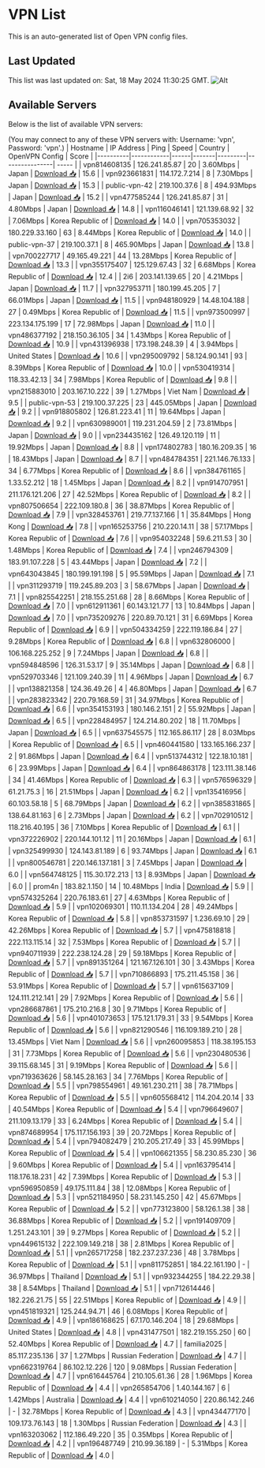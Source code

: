 # VPN List

This is an auto-generated list of Open VPN config files.

## Last Updated

This list was last updated on: Sat, 18 May 2024 11:30:25 GMT.
![Alt](https://repobeats.axiom.co/api/embed/186b98318ef1479477931607c1ad7d823f12451f.svg "Repobeats analytics image")

## Available Servers

Below is the list of available VPN servers:

(You may connect to any of these VPN servers with: Username: 'vpn', Password: 'vpn'.)
| Hostname | IP Address | Ping | Speed | Country | OpenVPN Config | Score |
|----------|------------|------|-------|---------|----------------| ----- |
| vpn814608135 | 126.241.85.87 | 20 | 3.60Mbps | Japan | [Download 📥](./configs/server_0_JP.ovpn) | 15.6 |
| vpn923661831 | 114.172.7.214 | 8 | 7.30Mbps | Japan | [Download 📥](./configs/server_1_JP.ovpn) | 15.3 |
| public-vpn-42 | 219.100.37.6 | 8 | 494.93Mbps | Japan | [Download 📥](./configs/server_2_JP.ovpn) | 15.2 |
| vpn477585244 | 126.241.85.87 | 31 | 4.80Mbps | Japan | [Download 📥](./configs/server_3_JP.ovpn) | 14.8 |
| vpn116046141 | 121.139.68.92 | 32 | 7.06Mbps | Korea Republic of | [Download 📥](./configs/server_4_KR.ovpn) | 14.0 |
| vpn705353032 | 180.229.33.160 | 63 | 8.44Mbps | Korea Republic of | [Download 📥](./configs/server_5_KR.ovpn) | 14.0 |
| public-vpn-37 | 219.100.37.1 | 8 | 465.90Mbps | Japan | [Download 📥](./configs/server_6_JP.ovpn) | 13.8 |
| vpn700227717 | 49.165.49.221 | 44 | 13.28Mbps | Korea Republic of | [Download 📥](./configs/server_7_KR.ovpn) | 13.3 |
| vpn355175407 | 125.129.67.43 | 32 | 6.68Mbps | Korea Republic of | [Download 📥](./configs/server_8_KR.ovpn) | 12.4 |
| 2i6 | 203.141.139.65 | 20 | 4.21Mbps | Japan | [Download 📥](./configs/server_9_JP.ovpn) | 11.7 |
| vpn327953711 | 180.199.45.205 | 7 | 66.01Mbps | Japan | [Download 📥](./configs/server_10_JP.ovpn) | 11.5 |
| vpn948180929 | 14.48.104.188 | 27 | 0.49Mbps | Korea Republic of | [Download 📥](./configs/server_11_KR.ovpn) | 11.5 |
| vpn973500997 | 223.134.175.199 | 17 | 72.98Mbps | Japan | [Download 📥](./configs/server_12_JP.ovpn) | 11.0 |
| vpn486377192 | 218.150.36.105 | 34 | 1.43Mbps | Korea Republic of | [Download 📥](./configs/server_13_KR.ovpn) | 10.9 |
| vpn431396938 | 173.198.248.39 | 4 | 3.94Mbps | United States | [Download 📥](./configs/server_14_US.ovpn) | 10.6 |
| vpn295009792 | 58.124.90.141 | 93 | 8.39Mbps | Korea Republic of | [Download 📥](./configs/server_15_KR.ovpn) | 10.0 |
| vpn530419314 | 118.33.42.13 | 34 | 7.98Mbps | Korea Republic of | [Download 📥](./configs/server_16_KR.ovpn) | 9.8 |
| vpn215883010 | 203.167.10.222 | 39 | 1.27Mbps | Viet Nam | [Download 📥](./configs/server_17_VN.ovpn) | 9.5 |
| public-vpn-53 | 219.100.37.225 | 23 | 445.05Mbps | Japan | [Download 📥](./configs/server_18_JP.ovpn) | 9.2 |
| vpn918805802 | 126.81.223.41 | 11 | 19.64Mbps | Japan | [Download 📥](./configs/server_19_JP.ovpn) | 9.2 |
| vpn630989001 | 119.231.204.59 | 2 | 73.81Mbps | Japan | [Download 📥](./configs/server_20_JP.ovpn) | 9.0 |
| vpn234435162 | 126.49.120.119 | 11 | 19.92Mbps | Japan | [Download 📥](./configs/server_21_JP.ovpn) | 8.8 |
| vpn174802783 | 180.16.209.35 | 16 | 18.43Mbps | Japan | [Download 📥](./configs/server_22_JP.ovpn) | 8.7 |
| vpn484784351 | 221.146.76.133 | 34 | 6.77Mbps | Korea Republic of | [Download 📥](./configs/server_23_KR.ovpn) | 8.6 |
| vpn384761165 | 1.33.52.212 | 18 | 1.45Mbps | Japan | [Download 📥](./configs/server_24_JP.ovpn) | 8.2 |
| vpn914707951 | 211.176.121.206 | 27 | 42.52Mbps | Korea Republic of | [Download 📥](./configs/server_25_KR.ovpn) | 8.2 |
| vpn807506654 | 222.109.180.8 | 36 | 38.87Mbps | Korea Republic of | [Download 📥](./configs/server_26_KR.ovpn) | 7.9 |
| vpn328453761 | 219.77.137.166 | 1 | 35.84Mbps | Hong Kong | [Download 📥](./configs/server_27_HK.ovpn) | 7.8 |
| vpn165253756 | 210.220.14.11 | 38 | 57.17Mbps | Korea Republic of | [Download 📥](./configs/server_28_KR.ovpn) | 7.6 |
| vpn954032248 | 59.6.211.53 | 30 | 1.48Mbps | Korea Republic of | [Download 📥](./configs/server_29_KR.ovpn) | 7.4 |
| vpn246794309 | 183.91.107.228 | 5 | 43.44Mbps | Japan | [Download 📥](./configs/server_30_JP.ovpn) | 7.2 |
| vpn643043845 | 180.199.191.198 | 5 | 95.59Mbps | Japan | [Download 📥](./configs/server_31_JP.ovpn) | 7.1 |
| vpn311293719 | 119.245.89.203 | 3 | 58.67Mbps | Japan | [Download 📥](./configs/server_32_JP.ovpn) | 7.1 |
| vpn825542251 | 218.155.251.68 | 28 | 8.66Mbps | Korea Republic of | [Download 📥](./configs/server_33_KR.ovpn) | 7.0 |
| vpn612911361 | 60.143.121.77 | 13 | 10.84Mbps | Japan | [Download 📥](./configs/server_34_JP.ovpn) | 7.0 |
| vpn735209276 | 220.89.70.121 | 31 | 6.69Mbps | Korea Republic of | [Download 📥](./configs/server_35_KR.ovpn) | 6.9 |
| vpn504334259 | 222.119.186.84 | 27 | 9.28Mbps | Korea Republic of | [Download 📥](./configs/server_36_KR.ovpn) | 6.8 |
| vpn632806000 | 106.168.225.252 | 9 | 7.24Mbps | Japan | [Download 📥](./configs/server_37_JP.ovpn) | 6.8 |
| vpn594848596 | 126.31.53.17 | 9 | 35.14Mbps | Japan | [Download 📥](./configs/server_38_JP.ovpn) | 6.8 |
| vpn529703346 | 121.109.240.39 | 11 | 4.96Mbps | Japan | [Download 📥](./configs/server_39_JP.ovpn) | 6.7 |
| vpn138821358 | 124.36.49.26 | 4 | 46.80Mbps | Japan | [Download 📥](./configs/server_40_JP.ovpn) | 6.7 |
| vpn283823342 | 220.79.168.59 | 31 | 34.97Mbps | Korea Republic of | [Download 📥](./configs/server_41_KR.ovpn) | 6.6 |
| vpn354153193 | 180.146.2.151 | 2 | 55.92Mbps | Japan | [Download 📥](./configs/server_42_JP.ovpn) | 6.5 |
| vpn228484957 | 124.214.80.202 | 18 | 11.70Mbps | Japan | [Download 📥](./configs/server_43_JP.ovpn) | 6.5 |
| vpn637545575 | 112.165.86.117 | 28 | 8.03Mbps | Korea Republic of | [Download 📥](./configs/server_44_KR.ovpn) | 6.5 |
| vpn460441580 | 133.165.166.237 | 2 | 91.86Mbps | Japan | [Download 📥](./configs/server_45_JP.ovpn) | 6.4 |
| vpn513744312 | 122.18.10.181 | 6 | 23.99Mbps | Japan | [Download 📥](./configs/server_46_JP.ovpn) | 6.4 |
| vpn864863178 | 123.111.38.146 | 34 | 41.46Mbps | Korea Republic of | [Download 📥](./configs/server_47_KR.ovpn) | 6.3 |
| vpn576596329 | 61.21.75.3 | 16 | 21.51Mbps | Japan | [Download 📥](./configs/server_48_JP.ovpn) | 6.2 |
| vpn135416956 | 60.103.58.18 | 5 | 68.79Mbps | Japan | [Download 📥](./configs/server_49_JP.ovpn) | 6.2 |
| vpn385831865 | 138.64.81.163 | 6 | 2.73Mbps | Japan | [Download 📥](./configs/server_50_JP.ovpn) | 6.2 |
| vpn702910512 | 118.216.40.195 | 36 | 7.10Mbps | Korea Republic of | [Download 📥](./configs/server_51_KR.ovpn) | 6.1 |
| vpn372226902 | 220.144.101.12 | 11 | 20.16Mbps | Japan | [Download 📥](./configs/server_52_JP.ovpn) | 6.1 |
| vpn325499930 | 124.143.81.189 | 6 | 93.74Mbps | Japan | [Download 📥](./configs/server_53_JP.ovpn) | 6.1 |
| vpn800546781 | 220.146.137.181 | 3 | 7.45Mbps | Japan | [Download 📥](./configs/server_54_JP.ovpn) | 6.0 |
| vpn564748125 | 115.30.172.213 | 13 | 8.93Mbps | Japan | [Download 📥](./configs/server_55_JP.ovpn) | 6.0 |
| prom4n | 183.82.1.150 | 14 | 10.48Mbps | India | [Download 📥](./configs/server_56_IN.ovpn) | 5.9 |
| vpn574325264 | 220.76.183.61 | 27 | 4.63Mbps | Korea Republic of | [Download 📥](./configs/server_57_KR.ovpn) | 5.9 |
| vpn102069301 | 110.11.134.204 | 28 | 49.24Mbps | Korea Republic of | [Download 📥](./configs/server_58_KR.ovpn) | 5.8 |
| vpn853731597 | 1.236.69.10 | 29 | 42.26Mbps | Korea Republic of | [Download 📥](./configs/server_59_KR.ovpn) | 5.7 |
| vpn475818818 | 222.113.115.14 | 32 | 7.53Mbps | Korea Republic of | [Download 📥](./configs/server_60_KR.ovpn) | 5.7 |
| vpn940711939 | 222.238.124.28 | 29 | 59.18Mbps | Korea Republic of | [Download 📥](./configs/server_61_KR.ovpn) | 5.7 |
| vpn891351264 | 121.167.126.101 | 30 | 3.43Mbps | Korea Republic of | [Download 📥](./configs/server_62_KR.ovpn) | 5.7 |
| vpn710866893 | 175.211.45.158 | 36 | 53.91Mbps | Korea Republic of | [Download 📥](./configs/server_63_KR.ovpn) | 5.7 |
| vpn615637109 | 124.111.212.141 | 29 | 7.92Mbps | Korea Republic of | [Download 📥](./configs/server_64_KR.ovpn) | 5.6 |
| vpn286687861 | 175.210.216.8 | 30 | 9.71Mbps | Korea Republic of | [Download 📥](./configs/server_65_KR.ovpn) | 5.6 |
| vpn401073653 | 175.121.179.31 | 33 | 9.54Mbps | Korea Republic of | [Download 📥](./configs/server_66_KR.ovpn) | 5.6 |
| vpn821290546 | 116.109.189.210 | 28 | 13.45Mbps | Viet Nam | [Download 📥](./configs/server_67_VN.ovpn) | 5.6 |
| vpn260095853 | 118.38.195.153 | 31 | 7.73Mbps | Korea Republic of | [Download 📥](./configs/server_68_KR.ovpn) | 5.6 |
| vpn230480536 | 39.115.68.145 | 31 | 9.19Mbps | Korea Republic of | [Download 📥](./configs/server_69_KR.ovpn) | 5.6 |
| vpn719363626 | 58.145.28.163 | 34 | 7.76Mbps | Korea Republic of | [Download 📥](./configs/server_70_KR.ovpn) | 5.5 |
| vpn798554961 | 49.161.230.211 | 38 | 78.71Mbps | Korea Republic of | [Download 📥](./configs/server_71_KR.ovpn) | 5.5 |
| vpn605568412 | 114.204.20.14 | 33 | 40.54Mbps | Korea Republic of | [Download 📥](./configs/server_72_KR.ovpn) | 5.4 |
| vpn796649607 | 211.109.13.179 | 33 | 6.24Mbps | Korea Republic of | [Download 📥](./configs/server_73_KR.ovpn) | 5.4 |
| vpn874689954 | 175.117.156.193 | 39 | 20.72Mbps | Korea Republic of | [Download 📥](./configs/server_74_KR.ovpn) | 5.4 |
| vpn794082479 | 210.205.217.49 | 33 | 45.99Mbps | Korea Republic of | [Download 📥](./configs/server_75_KR.ovpn) | 5.4 |
| vpn106621355 | 58.230.85.230 | 36 | 9.60Mbps | Korea Republic of | [Download 📥](./configs/server_76_KR.ovpn) | 5.4 |
| vpn163795414 | 118.176.18.231 | 42 | 7.39Mbps | Korea Republic of | [Download 📥](./configs/server_77_KR.ovpn) | 5.3 |
| vpn596950859 | 49.175.111.84 | 38 | 12.08Mbps | Korea Republic of | [Download 📥](./configs/server_78_KR.ovpn) | 5.3 |
| vpn521184950 | 58.231.145.250 | 42 | 45.67Mbps | Korea Republic of | [Download 📥](./configs/server_79_KR.ovpn) | 5.2 |
| vpn773123800 | 58.126.1.38 | 38 | 36.88Mbps | Korea Republic of | [Download 📥](./configs/server_80_KR.ovpn) | 5.2 |
| vpn191409709 | 1.251.243.101 | 39 | 9.27Mbps | Korea Republic of | [Download 📥](./configs/server_81_KR.ovpn) | 5.2 |
| vpn449615132 | 222.109.149.218 | 38 | 2.81Mbps | Korea Republic of | [Download 📥](./configs/server_82_KR.ovpn) | 5.1 |
| vpn265717258 | 182.237.237.236 | 48 | 3.78Mbps | Korea Republic of | [Download 📥](./configs/server_83_KR.ovpn) | 5.1 |
| vpn811752851 | 184.22.161.190 | - | 36.97Mbps | Thailand | [Download 📥](./configs/server_84_TH.ovpn) | 5.1 |
| vpn932344255 | 184.22.29.38 | 38 | 8.54Mbps | Thailand | [Download 📥](./configs/server_85_TH.ovpn) | 5.1 |
| vpn712614446 | 182.226.21.75 | 55 | 22.51Mbps | Korea Republic of | [Download 📥](./configs/server_86_KR.ovpn) | 4.9 |
| vpn451819321 | 125.244.94.71 | 46 | 6.08Mbps | Korea Republic of | [Download 📥](./configs/server_87_KR.ovpn) | 4.9 |
| vpn186168625 | 67.170.146.204 | 18 | 29.68Mbps | United States | [Download 📥](./configs/server_88_US.ovpn) | 4.8 |
| vpn431477501 | 182.219.155.250 | 60 | 52.40Mbps | Korea Republic of | [Download 📥](./configs/server_89_KR.ovpn) | 4.7 |
| familia2025 | 85.117.235.136 | 37 | 1.27Mbps | Russian Federation | [Download 📥](./configs/server_90_RU.ovpn) | 4.7 |
| vpn662319764 | 86.102.12.226 | 120 | 9.08Mbps | Russian Federation | [Download 📥](./configs/server_91_RU.ovpn) | 4.7 |
| vpn616445764 | 210.105.61.36 | 28 | 1.96Mbps | Korea Republic of | [Download 📥](./configs/server_92_KR.ovpn) | 4.4 |
| vpn265854706 | 1.40.144.167 | 6 | 1.42Mbps | Australia | [Download 📥](./configs/server_93_AU.ovpn) | 4.4 |
| vpn610214050 | 220.86.142.246 | - | 32.78Mbps | Korea Republic of | [Download 📥](./configs/server_94_KR.ovpn) | 4.3 |
| vpn434477170 | 109.173.76.143 | 18 | 1.30Mbps | Russian Federation | [Download 📥](./configs/server_95_RU.ovpn) | 4.3 |
| vpn163203062 | 112.186.49.220 | 35 | 0.35Mbps | Korea Republic of | [Download 📥](./configs/server_96_KR.ovpn) | 4.2 |
| vpn196487749 | 210.99.36.189 | - | 5.31Mbps | Korea Republic of | [Download 📥](./configs/server_97_KR.ovpn) | 4.0 |
